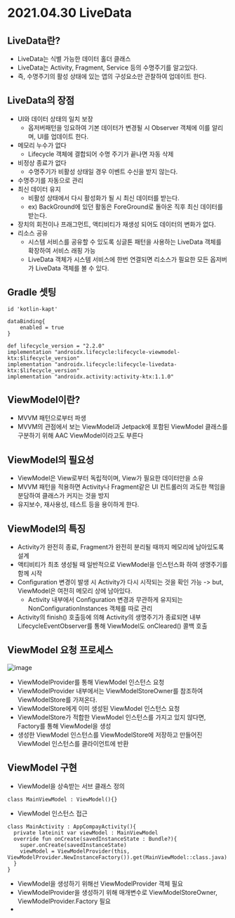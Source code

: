 
# 2021.04.30 LiveData

## LiveData란?
- LiveData는 식별 가능한 데이터 홀더 클래스
- LiveData는 Activity, Fragment, Service 등의 수명주기를 알고있다.
- 즉, 수명주기의 활성 상태에 있는 앱의 구성요소만 관찰하여 업데이트 한다.

## LiveData의 장점
- UI와 데이터 상태의 일치 보장
  - 옵저버패턴을 잉요하여 기본 데이터가 변경될 시 Observer 객체에 이를 알리며, UI를 업데이트 한다.
- 메모리 누수가 없다
  - Lifecycle 객체에 결합되어 수명 주기가 끝나면 자동 삭제
- 비정상 종료가 없다
  - 수명주기가 비활성 상태일 경우 이벤트 수신을 받지 않는다.
- 수명주기를 자동으로 관리
- 최신 데이터 유지
  - 비활성 상태에서 다시 활성화가 될 시 최신 데이터를 받는다.
  - ex) BackGround에 있던 활동은 ForeGround로 돌아온 직후 최신 데이터를 받는다.
- 장치의 회전이나 프래그먼트, 액티비티가 재생성 되어도 데이터의 변화가 없다.
- 리소스 공유
  - 시스템 서비스를 공유할 수 있도록 싱글톤 패턴을 사용하는 LiveData 객체를 확장하여 서비스 래핑 가능
  - LiveData 객체가 시스템 서비스에 한번 연결되면 리소스가 필요한 모든 옵저버가 LiveData 객체를 볼 수 있다.

## Gradle 셋팅
```
id 'kotlin-kapt'

dataBinding{
    enabled = true
}

def lifecycle_version = "2.2.0"
implementation "androidx.lifecycle:lifecycle-viewmodel-ktx:$lifecycle_version"
implementation "androidx.lifecycle:lifecycle-livedata-ktx:$lifecycle_version"
implementation "androidx.activity:activity-ktx:1.1.0"

```

## ViewModel이란?
- MVVM 패턴으로부터 파생
- MVVM의 관점에서 보는 ViewModel과 Jetpack에 포함된 ViewModel 클래스를 구분하기 위해 AAC ViewModel이라고도 부른다

## ViewModel의 필요성
- ViewModel은 View로부터 독립적이며, View가 필요한 데이터만을 소유
- MVVM 패턴을 적용하면 Activity나 Fragment같은 UI 컨트롤러의 과도한 책임을 분담하여 클래스가 커지는 것을 방지
- 유지보수, 재사용성, 테스트 등을 용이하게 한다.

## ViewModel의 특징
- Activity가 완전히 종료, Fragment가 완전히 분리될 때까지 메모리에 남아있도록 설계
- 액티비티가 최초 생성될 때 일반적으로 ViewModel을 인스턴스화 하여 생명주기를 함께 시작
- Configuration 변경이 발생 시 Activity가 다시 시작되는 것을 확인 가능 -> but, ViewModel은 여전히 메모리 상에 남아있다.
  - Activity 내부에서 Configuration 변경과 무관하게 유지되는 NonConfigurationInstances 객체를 따로 관리
- Activity의 finish() 호출등에 의해 Activity의 생명주기가 종료되면 내부 LifecycleEventObserver를 통해 ViewModel도 onCleared() 콜백 호출

## ViewModel 요청 프로세스
![image](https://user-images.githubusercontent.com/81352078/116787446-00a25680-aadf-11eb-9d89-6f1d4cdcb9d9.png)
- ViewModelProvider를 통해 ViewModel 인스턴스 요청
- ViewModelProvider 내부에서는 ViewModelStoreOwner를 참조하여 ViewModelStore를 가져온다.
- ViewModelStore에게 이미 생성된 ViewModel 인스턴스 요청
- ViewModelStore가 적합한 ViewModel 인스턴스를 가지고 있지 않다면, Factory를 통해 ViewModel을 생성
- 생성한 ViewModel 인스턴스를 ViewModelStore에 저장하고 만들어진 ViewModel 인스턴스를 클라이언트에 반환

## ViewModel 구현
- ViewModel을 상속받는 서브 클래스 정의
```
class MainViewModel : ViewModel(){}
```
- ViewModel 인스턴스 접근
```
class MainActivity : AppCompayActivity(){
  private lateinit var viewModel : MainViewModel
  override fun onCreate(savedInstanceState : Bundle?){
    super.onCreate(savedInstanceState)
    viewModel = ViewModelProvider(this, ViewModelProvider.NewInstanceFactory()).get(MainViewModel::class.java)
  }
}
```
- ViewModel을 생성하기 위해선 ViewModelProvider 객체 필요
- ViewModelProvider을 생성하기 위해 매개변수로 ViewModelStoreOwner, ViewModelProvider.Factory 필요
- 
